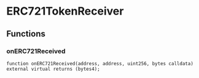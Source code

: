 # ERC721TokenReceiver

## Functions
### onERC721Received


```solidity
function onERC721Received(address, address, uint256, bytes calldata) external virtual returns (bytes4);
```


